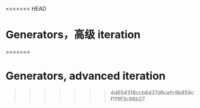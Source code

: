 
<<<<<<< HEAD
# Generators，高级 iteration
=======
# Generators, advanced iteration
>>>>>>> 4d654318ccb6d37d6cefc9b859cf111ff3c96b27
